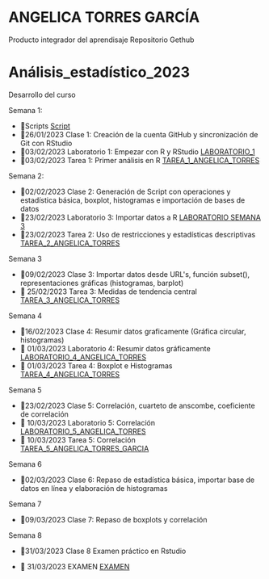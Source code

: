 # ANGELICA TORRES GARCÍA
Producto integrador del aprendisaje 
Repositorio Gethub
# Análisis_estadístico_2023

Desarrollo del curso


Semana 1: 

+ 📍Scripts [Script](https://github.com/Angelicatorres09/Analisis_estadistico_2023/tree/main/scripts)
+ 📍26/01/2023 Clase 1: Creación de la cuenta GitHub y sincronización de Git con RStudio
+ 📍03/02/2023 Laboratorio 1: Empezar con R y RStudio  [LABORATORIO_1](https://github.com/Angelicatorres09/Analisis_estadistico_2023/tree/main/Laboratorios/LABORATORIO_1) 
+ 📍03/02/2023 Tarea 1: Primer análisis en R [TAREA_1_ANGELICA_TORRES](https://github.com/Angelicatorres09/Analisis_estadistico_2023/tree/main/Tareas/TAREA_1_ANGELICA_TORRES)

Semana 2: 

+ 📍02/02/2023 Clase 2: Generación de Script con operaciones y estadística básica, boxplot, histogramas e importación de bases de datos
+ 📍23/02/2023 Laboratorio 3: Importar datos a R [LABORATORIO SEMANA 3](https://github.com/Angelicatorres09/Analisis_estadistico_2023/tree/main/Laboratorios/LABORATORIO%20SEMANA%203)
+ 📍23/02/2023 Tarea 2: Uso de restricciones y estadísticas descriptivas [TAREA_2_ANGELICA_TORRES](https://github.com/Angelicatorres09/Analisis_estadistico_2023/tree/main/Tareas/TAREA_2_ANGELICA_TORRES)

Semana 3

+ 📍09/02/2023 Clase 3: Importar datos desde URL's, función subset(), representaciones gráficas (histogramas, barplot) 
+ 📍 25/02/2023 Tarea 3: Medidas de tendencia central [TAREA_3_ANGELICA_TORRES](https://github.com/Angelicatorres09/Analisis_estadistico_2023/tree/main/Tareas/TAREA_3_ANGELICA_TORRES)

Semana 4

+ 📍16/02/2023 Clase 4: Resumir datos graficamente (Gráfica circular, histogramas)
+ 📍 01/03/2023 Laboratorio 4: Resumir datos gráficamente [LABORATORIO_4_ANGELICA_TORRES](https://github.com/Angelicatorres09/Analisis_estadistico_2023/tree/main/Laboratorios/LABORATORIO%204)
+ 📍 01/03/2023 Tarea 4: Boxplot e Histogramas [TAREA_4_ANGELICA_TORRES](https://github.com/Angelicatorres09/Analisis_estadistico_2023/tree/main/Tareas/TAREA_4_ANGELICA_TORRES)

Semana 5

+ 📍23/02/2023 Clase 5: Correlación, cuarteto de anscombe, coeficiente de correlación
+ 📍 10/03/2023 Laboratorio 5: Correlación [LABORATORIO_5_ANGELICA_TORRES](https://github.com/Angelicatorres09/Analisis_estadistico_2023/tree/main/Laboratorios/LABORATORIO_5)
+ 📍 10/03/2023 Tarea 5: Correlación [TAREA_5_ANGELICA_TORRES_GARCIA](https://github.com/Angelicatorres09/Analisis_estadistico_2023/tree/main/Tareas/TAREA_5_ANGELICA_TORRES)

Semana 6

+ 📍02/03/2023 Clase 6: Repaso de estadística básica, importar base de datos en línea y elaboración de histogramas

Semana 7

+ 📍09/03/2023 Clase 7: Repaso de boxplots y correlación

Semana 8

+ 📍31/03/2023 Clase 8 Examen práctico en Rstudio 

+ 📍 31/03/2023 EXAMEN [EXAMEN](https://github.com/Angelicatorres09/Analisis_estadistico_2023/tree/main/Examen) 



